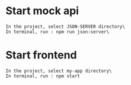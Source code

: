 # Start mock api
    In the project, select JSON-SERVER directory\
    In terminal, run : npm run json:server\
# Start frontend
    In the project, select my-app directory\
    In terminal, run : npm start